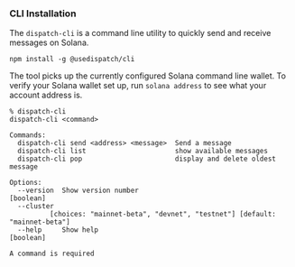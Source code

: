 ### CLI Installation

The `dispatch-cli` is a command line utility to quickly send and receive messages on Solana. 

```
npm install -g @usedispatch/cli
```

The tool picks up the currently configured Solana command line wallet. To verify your Solana wallet set up, run `solana address` to see what your account address is.

```
% dispatch-cli
dispatch-cli <command>

Commands:
  dispatch-cli send <address> <message>  Send a message
  dispatch-cli list                      show available messages
  dispatch-cli pop                       display and delete oldest message

Options:
  --version  Show version number                                   [boolean]
  --cluster
          [choices: "mainnet-beta", "devnet", "testnet"] [default: "mainnet-beta"]
  --help     Show help                                             [boolean]

A command is required
```
